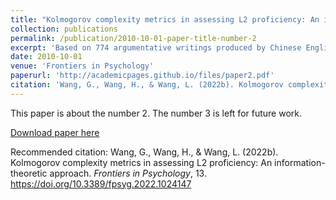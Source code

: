 ```yaml
---
title: "Kolmogorov complexity metrics in assessing L2 proficiency: An information-theoretic approach"
collection: publications
permalink: /publication/2010-10-01-paper-title-number-2
excerpt: 'Based on 774 argumentative writings produced by Chinese English as a foreign language (EFL) learners, this study examined the extent to which Kolmogorov complexity metrics can distinguish the proficiency levels of beginner, lower-intermediate, and upper-intermediate second language (L2) English learners. Kolmogorov complexity metric is a holistic informationtheoretic approach, which measures three facets of linguistic complexity, i.e., overall, syntactic, and morphological complexity simultaneously. To assess its validity in distinguishing L2 proficiency, Kolmogorov complexity metric is compared with traditional syntactic and morphological complexity metrics as well as fine-grained syntactic complexity metrics. Results showed that Kolmogorov overall and syntactic complexity could significantly distinguish any adjacent pair of L2 levels, serving as the best separators explored in the present study. Neither Kolmogorov morphological complexity nor other complexity metrics at both the syntactic and morphological levels can distinguish between all pairs of adjacent levels. Results of correlation analysis showed that Kolmogorov syntactic complexity was not or weakly correlated with all the fine-grained syntactic complexity metrics, indicating that they may address distinct linguistic features and can complement each other to better predict different proficiency levels.'
date: 2010-10-01
venue: 'Frontiers in Psychology'
paperurl: 'http://academicpages.github.io/files/paper2.pdf'
citation: 'Wang, G., Wang, H., & Wang, L. (2022b). Kolmogorov complexity metrics in assessing L2 proficiency: An information-theoretic approach. *Frontiers in Psychology*, 13. https://doi.org/10.3389/fpsyg.2022.1024147'
---
```

This paper is about the number 2. The number 3 is left for future work.

[Download paper here](http://academicpages.github.io/files/paper2.pdf)

Recommended citation: Wang, G., Wang, H., & Wang, L. (2022b). Kolmogorov complexity metrics in assessing L2 proficiency: An information-theoretic approach. *Frontiers in Psychology*, 13. https://doi.org/10.3389/fpsyg.2022.1024147
